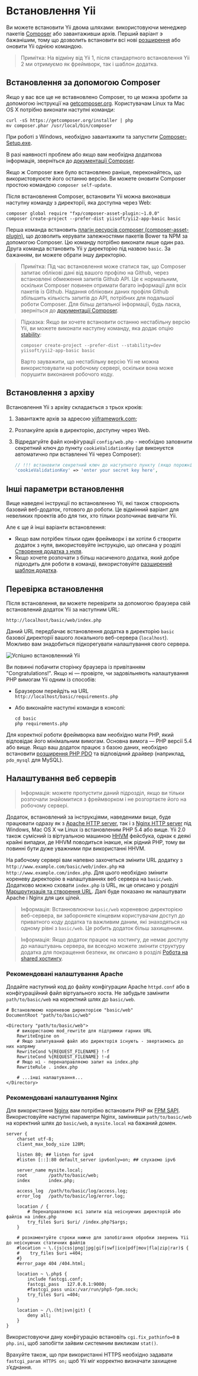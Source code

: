 Встановлення Yii
================

Ви можете встановити Yii двома шляхами: використовуючи менеджер пакетів [Composer](https://getcomposer.org/) 
або завантаживши архів. Перший варіант э бажанішим, тому що дозволить встановити всі нові 
[розширення](structure-extensions.md) або оновити Yii однією командою.

> Примітка: На відміну від Yii 1, після стандартного встановлення Yii 2 ми отримуємо як фреймворк, так і шаблон додатка.


Встановлення за допомогою Composer <span id="installing-via-composer"></span>
----------------------------------

Якщо у вас все ще не вставновлено Composer, то це можна зробити за допомогою інструкції на [getcomposer.org](https://getcomposer.org/download/).
Користувачам Linux та Mac OS X потрібно виконати наступні команди:

    curl -sS https://getcomposer.org/installer | php
    mv composer.phar /usr/local/bin/composer

При роботі з Windows, необхідно завантажити та запустити [Composer-Setup.exe](https://getcomposer.org/Composer-Setup.exe).

В разі наявності проблем або якщо вам необхідна додаткова інформація, зверніться до [документації Composer](https://getcomposer.org/doc/).

Якщо ж Composer вже було встановлено раніше, переконайтесь, що використовуюєте його останню версію.
Ви можете оновити Composer простою командою `composer self-update`.

Після встановлення Composer, встановити Yii можна виконавши наступну команду з директорії, яка доступна через Web:

    composer global require "fxp/composer-asset-plugin:~1.0.0"
    composer create-project --prefer-dist yiisoft/yii2-app-basic basic

Перша команда встановить [плагін ресурсів composer (composer-asset-plugin)](https://github.com/francoispluchino/composer-asset-plugin/),
що дозволить керувати залежностями пакетів Bower та NPM за допомогою Composer. Цю команду потрібно виконати лише один раз.
Друга команда встановить Yii у директорію під назвою `basic`. За бажанням, ви можете обрати іншу директорію.

> Примітка: Під час встановлення може статися так, що Composer запитає облікові дані від вашого профілю на Github,
> через встановлені обмеження запитів Github API. Це є нормальним, оскільки Composer повинен отримати багато інформації
> для всіх пакетів із Github. Надання облікових даних профіля Github збільшить кількість запитів до API, потрібних для
> подальшої роботи Composer. Для більш детальної інформації, будь ласка, зверніться до
> [документації Composer](https://getcomposer.org/doc/articles/troubleshooting.md#api-rate-limit-and-oauth-tokens).

> Підказка: Якщо ви хочете встановити останню нестабільну версію Yii, ви можете виконати наступну команду,
> яка додає опцію [stability](https://getcomposer.org/doc/04-schema.md#minimum-stability):
>
>     composer create-project --prefer-dist --stability=dev yiisoft/yii2-app-basic basic
>
> Варто зауважити, що нестабільну версію Yii не можна використовувати на робочому сервері, оскільки вона може порушити
> виконання робочого коду.


Встановлення з архіву <span id="installing-from-archive-file"></span>
---------------------

Встановлення Yii з архіву складається з трьох кроків:

1. Завантажте архів за адресою [yiiframework.com](http://www.yiiframework.com/download/);
2. Розпакуйте архів в директорію, доступну через Web.
3. Відредагуйте файл конфігурації `config/web.php` - необхідно заповнити секретний ключ до пункту `cookieValidationKey`
   (це виконуєтся автоматично при вставленні Yii через Composer):

   ```php
   // !!! встановити секретний ключ до наступного пункту (якщо порожній) - це необхідно для валідації кукі
   'cookieValidationKey' => 'enter your secret key here',
   ```


Інші параметри встановлення <span id="other-installation-options"></span>
---------------------------

Вище наведені інструкції по встановленню Yii, які також створюють базовий веб-додаток, готового до роботи.
Це відмінний варіант для невеликих проектів або для тих, хто тільки розпочинає вивчати Yii.

Але є ще й інші варіанти встановлення:

* Якщо вам потрібен тільки один фреймворк і ви хотіли б створити додаток з нуля, використовуйте інструкцію, 
  що описана у розділі [Створення додатка з нуля](tutorial-start-from-scratch.md).
* Якщо хочете розпочати з більш насиченого додатка, який добре підходить для роботи в команді, використовуйте
  [разширений шаблон додатка](tutorial-advanced-app.md).


Перевірка встановлення <span id="verifying-installation"></span>
----------------------

Після встановлення, ви можете перевірити за допомогою браузера свій встановлений додаток Yii за наступним URL:

```
http://localhost/basic/web/index.php
```

Даний URL передбачає встановлення додатка в директорію `basic` базової директорії вашого локального веб-сервера (`localhost`).
Можливо вам знадобиться підкорегувати налаштування свого сервера.

![Успішно встановленний Yii](images/start-app-installed.png)

Ви повинні побачити сторінку браузера із привітанням "Congratulations!". Якщо ні — провірте, чи задовільняють
налаштування PHP вимогам Yii одним із способів:

* Браузером перейдіть на URL `http://localhost/basic/requirements.php`
* Або виконайте наступні команди в консолі: 

  ```
  cd basic
  php requirements.php
  ```

Для коректної роботи фреймворка вам необхідно мати PHP, який відповідає його мінімальним вимогам. 
Основна вимога — PHP версії 5.4 або вище. Якщо ваш додаток працює з базою даних, необхідно встановити
[розширення PHP PDO](http://www.php.net/manual/en/pdo.installation.php) та відповідний драйвер 
(наприклад, `pdo_mysql` для MySQL).


Налаштування веб серверів <span id="configuring-web-servers"></span>
-------------------------

> Інформація: можете пропустити даний підрозділ, якщо ви тільки розпочали знайомитися з фреймворком 
  і не розгортаєте його на робочому сервері.

Додаток, встановлений за інструкціями, наведеними вище, буде працювати одразу як з [Apache HTTP server](http://httpd.apache.org/),
так і з [Nginx HTTP server](http://nginx.org/) під Windows, Mac OS X чи Linux із встановленим PHP 5.4 або вище.
Yii 2.0 також сумісний із віртуальною машиною [HHVM](http://hhvm.com/) фейсбука, однак є деякі крайні випадки, 
де HHVM поводиться інакше, ніж рідний PHP, тому ви повинні бути дуже уважними при використанні HHVM.  

На рабочому сервері вам напевно захочеться змінити URL додатку з `http://www.example.com/basic/web/index.php`
на `http://www.example.com/index.php`. Для цього необхідно змінити кореневу директорію в налаштуваннях веб сервера на `basic/web`.
Додатково можно сховати `index.php` із URL, як це описано у розділі [Маршрутизація та створення URL](runtime-routing.md). 
Далі буде показано як налаштувати Apache і Nginx для цих цілей.

> Інформація: Встанновлюючи `basic/web` кореневою директорією веб-сервера, ви забороняєте кінцевим користувачам доступ
  до приватного коду додатка та важливим даним, які знаходяться на одному рівні з `basic/web`. Це робить додаток більш захищенним.

> Інформація: Якщо додаток працює на хостингу, де немає доступу до налаштувань сервера, ви всеодно можете змінити структуру
  додатка для покращення безпеки, як описано в розділі [Робота на shared хостингу](tutorial-shared-hosting.md).


### Рекомендовані налаштування Apache <span id="recommended-apache-configuration"></span>

Додайте наступний код до файлу конфігурации Apache `httpd.conf` або в конфігураційний файл віртуального хоста. 
Не забудьте замінити `path/to/basic/web` на коректний шлях до `basic/web`.

```
# Встановлюємо кореневою директорією "basic/web"
DocumentRoot "path/to/basic/web"

<Directory "path/to/basic/web">
    # використаємо mod_rewrite для підтримки гарних URL
    RewriteEngine on
    # Якщо запитуваний файл або директорія існують - звертаємось до них напряму
    RewriteCond %{REQUEST_FILENAME} !-f
    RewriteCond %{REQUEST_FILENAME} !-d
    # Якщо ні - перенаправляємо запит на index.php
    RewriteRule . index.php

    # ...інші налаштування...
</Directory>
```


### Рекомендовані налаштування Nginx <span id="recommended-nginx-configuration"></span>

Для використання [Nginx](http://wiki.nginx.org/) вам потрібно встановити PHP як [FPM SAPI](http://php.net/install.fpm).
Використовуйте наступні параметри Nginx, замінивши `path/to/basic/web` на коректний шлях до `basic/web`,
а `mysite.local` на бажаний домен.

```
server {
    charset utf-8;
    client_max_body_size 128M;

    listen 80; ## listen for ipv4
    #listen [::]:80 default_server ipv6only=on; ## слухаємо ipv6

    server_name mysite.local;
    root        /path/to/basic/web;
    index       index.php;

    access_log  /path/to/basic/log/access.log;
    error_log   /path/to/basic/log/error.log;

    location / {
        # Перенаправляємо всі запити від неіснуючих директорій або файлів на index.php
        try_files $uri $uri/ /index.php?$args;
    }

    # розкоментуйте строки нижче для запобігання обробки звернень Yii до неіснуючих статичних файлів
    #location ~ \.(js|css|png|jpg|gif|swf|ico|pdf|mov|fla|zip|rar)$ {
    #    try_files $uri =404;
    #}
    #error_page 404 /404.html;

    location ~ \.php$ {
        include fastcgi.conf;
        fastcgi_pass   127.0.0.1:9000;
        #fastcgi_pass unix:/var/run/php5-fpm.sock;
        try_files $uri =404;
    }

    location ~ /\.(ht|svn|git) {
        deny all;
    }
}
```

Використовуючи дану конфігурацію встановіть `cgi.fix_pathinfo=0` в `php.ini`, щоб запобігти зайвим системним викликам `stat()`.

Врахуйте також, що при використанні HTTPS необхідно задавати `fastcgi_param HTTPS on;` щоб Yii міг корректно 
визначати захищене з’єднання.
